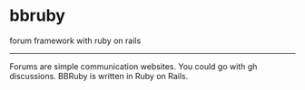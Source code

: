 # bbruby
forum framework with ruby on rails
***
Forums are simple communication websites. You could go with gh discussions. BBRuby is written
in Ruby on Rails.
